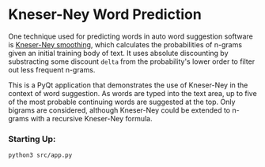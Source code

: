 # Kneser-Ney Word Prediction

One technique used for predicting words in auto word suggestion software
is [Kneser-Ney smoothing](https://en.wikipedia.org/wiki/Kneser%E2%80%93Ney_smoothing),
which calculates the probabilities of n-grams given an initial training body of
text. It uses absolute discounting by substracting some discount `delta` from
the probability's lower order to filter out less frequent n-grams.

This is a PyQt application that demonstrates the use of Kneser-Ney in the
context of word suggestion. As words are typed into the text area, up to five
of the most probable continuing words are suggested at the top. Only bigrams
are considered, although Kneser-Ney could be extended to n-grams with a
recursive Kneser-Ney formula.

### Starting Up:

```
python3 src/app.py
```
